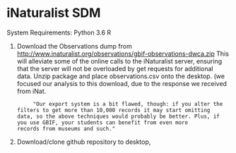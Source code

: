 # iNaturalist SDM 

System Requirements:
    Python 3.6
    R 
    

1. Download the Observations dump from http://www.inaturalist.org/observations/gbif-observations-dwca.zip This will alleviate some of the online calls to the iNaturalist server, ensuring that the server will not be overloaded by get requests for additional data. Unzip package and place observations.csv onto the desktop. (we focused our analysis to this download, due to the response we received from iNat. 
            
            "Our export system is a bit flawed, though: if you alter the filters to get more than 10,000 records it may start omitting                  data, so the above techniques would probably be better. Plus, if you use GBIF, your students can benefit from even more                    records from museums and such."

2. Download/clone github repository to desktop, 
